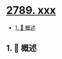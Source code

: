 # [2789. xxx](https://github.com/Tdahuyou/TNotes.leetcode/tree/main/notes/2789.%20xxx)

<!-- region:toc -->

- [1. 📝 概述](#1--概述)

<!-- endregion:toc -->

## 1. 📝 概述
